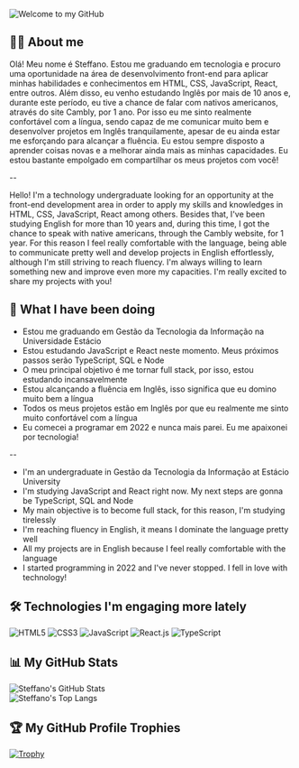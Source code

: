 ![Welcome to my GitHub](/images/welcome-cover.gif)

## 👨‍💻 About me
Olá! Meu nome é Steffano. Estou me graduando em tecnologia e procuro uma oportunidade na área de desenvolvimento front-end para aplicar minhas habilidades e conhecimentos em HTML, CSS, JavaScript, React, entre outros. Além disso, eu venho estudando Inglês por mais de 10 anos e, durante este período, eu tive a chance de falar com nativos americanos, através do site Cambly, por 1 ano. Por isso eu me sinto realmente confortável com a língua, sendo capaz de me comunicar muito bem e desenvolver projetos em Inglês tranquilamente, apesar de eu ainda estar me esforçando para alcançar a fluência. Eu estou sempre disposto a aprender coisas novas e a melhorar ainda mais as minhas capacidades. Eu estou bastante empolgado em compartilhar os meus projetos com você!

--

Hello! I'm a technology undergraduate looking for an opportunity at the front-end development area in order to apply my skills and knowledges in HTML, CSS, JavaScript, React among others. Besides that, I've been studying English for more than 10 years and, during this time, I got the chance to speak with native americans, through the Cambly website, for 1 year. For this reason I feel really comfortable with the language, being able to communicate pretty well and develop projects in English effortlessly, although I'm still striving to reach fluency. I'm always willing to learn something new and improve even more my capacities. I'm really excited to share my projects with you!

## 🎯 What I have been doing
- Estou me graduando em Gestão da Tecnologia da Informação na Universidade Estácio
- Estou estudando JavaScript e React neste momento. Meus próximos passos serão TypeScript, SQL e Node
- O meu principal objetivo é me tornar full stack, por isso, estou estudando incansavelmente
- Estou alcançando a fluência em Inglês, isso significa que eu domino muito bem a língua
- Todos os meus projetos estão em Inglês por que eu realmente me sinto muito confortável com a língua
- Eu comecei a programar em 2022 e nunca mais parei. Eu me apaixonei por tecnologia!

--

- I'm an undergraduate in Gestão da Tecnologia da Informação at Estácio University
- I'm studying JavaScript and React right now. My next steps are gonna be TypeScript, SQL and Node
- My main objective is to become full stack, for this reason, I'm studying tirelessly
- I'm reaching fluency in English, it means I dominate the language pretty well
- All my projects are in English because I feel really comfortable with the language
- I started programming in 2022 and I've never stopped. I fell in love with technology!

## 🛠️ Technologies I'm engaging more lately
![HTML5](https://img.shields.io/badge/HTML5-E34F26?style=for-the-badge&logo=html5&logoColor=white)
![CSS3](https://img.shields.io/badge/CSS3-1572B6?style=for-the-badge&logo=css3&logoColor=white)
![JavaScript](https://img.shields.io/badge/JavaScript-323330?style=for-the-badge&logo=javascript&logoColor=F7DF1E)
![React.js](https://img.shields.io/badge/React.js-white?style=for-the-badge&logo=react)
![TypeScript](https://img.shields.io/badge/TypeScript-blue?style=for-the-badge&logo=typescript&logoColor=white)

## 📊 My GitHub Stats
![Steffano's GitHub Stats](https://github-readme-stats.vercel.app/api?username=steffano-da-cruz&hide_title=true&card_width=1060&line_height=29&show_icons=true&theme=github_dark)<br />
![Steffano's Top Langs](https://github-readme-stats.vercel.app/api/top-langs/?username=steffano-da-cruz&card_width=1060&layout=normal&theme=github_dark)

## 🏆 My GitHub Profile Trophies
[![Trophy](https://github-profile-trophy.vercel.app/?username=steffano-da-cruz&theme=onestar&margin-w=40&margin-h=20)](https://github.com/steffano-da-cruz/github-profile-trophy)
